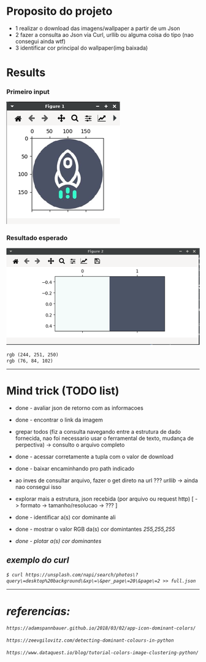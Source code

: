 # Proposito do projeto
- 1 realizar o download das imagens/wallpaper a partir de um Json
- 2 fazer a consulta ao Json via Curl, urllib ou alguma coisa do tipo (nao consegui ainda wtf)
- 3 identificar cor principal do wallpaper(img baixada)

# Results
### Primeiro input
<img src="./imgs/input_1.png"> 

### Resultado esperado
<img src="./imgs/result_input_1.png">

	rgb (244, 251, 250)
	rgb (76, 84, 102)



---------------------------------
# Mind trick (TODO list)
- done - avaliar json de retorno com as informacoes
- done - encontrar o link da imagem
- grepar todos (fiz a consulta navegando entre a estrutura de dado fornecida, nao foi necessario usar o ferramental de texto, mudança de perpectiva) -> consulto o arquivo completo
- done - acessar corretamente a tupla com o valor de download
- done - baixar encaminhando pro path indicado

- ao inves de consultar arquivo, fazer o get direto na url ??? *urllib* -> ainda nao consegui isso
- explorar mais a estrutura, json recebida (por arquivo ou request http) [
	-> formato
	-> tamanho/resolucao
	-> ???
]

- done - identificar a(s) cor dominante ali
- done - mostrar o valor RGB da(s) cor domintantes <i> 255,255,255
- done - plotar a(s) cor dominantes


## exemplo do curl
	$ curl https://unsplash.com/napi/search/photos\?query\=desktop%20background\&xp\=\&per_page\=20\&page\=2 >> full.json

-----------------

# referencias: 



	https://adamspannbauer.github.io/2018/03/02/app-icon-dominant-colors/

	https://zeevgilovitz.com/detecting-dominant-colours-in-python

	https://www.dataquest.io/blog/tutorial-colors-image-clustering-python/